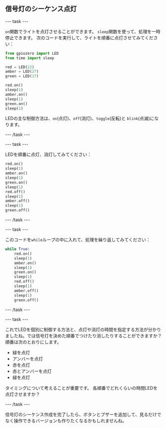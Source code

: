## 信号灯のシーケンス点灯

--- task ---

`on`関数でライトを点灯させることができます。 `sleep`関数を使って、処理を一時停止できます。 次のコードを実行して、ライトを順番に点灯させてみてください：

```python
from gpiozero import LED
from time import sleep

red = LED(22)
amber = LED(27)
green = LED(17)

red.on()
sleep(1)
amber.on()
sleep(1)
green.on()
sleep(1)
```

LEDの主な制御方法は、`on`(点灯)、`off`(消灯)、`toggle`(反転)と `blink`(点滅)になります。

--- /task ---

--- task ---

LEDを順番に点灯、消灯してみてください：

```python
red.on()
sleep(1)
amber.on()
sleep(1)
green.on()
sleep(1)
red.off()
sleep(1)
amber.off()
sleep(1)
green.off()
```

--- /task ---

--- task ---

このコードを`while`ループの中に入れて、処理を繰り返してみてください：

```python
while True:
    red.on()
    sleep(1)
    amber.on()
    sleep(1)
    green.on()
    sleep(1)
    red.off()
    sleep(1)
    amber.off()
    sleep(1)
    green.off()
```

--- /task ---

--- task ---

これでLEDを個別に制御する方法と、点灯や消灯の時間を指定する方法が分かりましたね。では信号灯を決めた順番でつけたり消したりすることができますか？ 順番は次のとおりにします。

- 緑を点灯
- アンバーを点灯
- 赤を点灯
- 赤とアンバーを点灯
- 緑を点灯

タイミングについて考えることが重要です。 各順番でどれくらいの時間LEDを点灯させますか？

--- /task ---

信号灯のシーケンス作成を完了したら、ボタンとブザーを追加して、見るだけでなく操作できるバージョンも作りたくなるかもしれませんね。